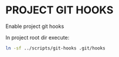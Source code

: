 # PROJECT GIT HOOKS

Enable project git hooks

In project root dir execute:

```sh
ln -sf ../scripts/git-hooks .git/hooks
```
